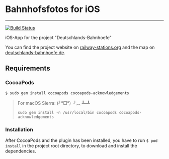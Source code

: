 # Bahnhofsfotos for iOS
---
[![Build Status](https://travis-ci.org/RailwayStations/Bahnhofsfotos.svg?branch=master)](https://travis-ci.org/RailwayStations/Bahnhofsfotos)

iOS-App for the project "Deutschlands-Bahnhoefe"

You can find the project website on [railway-stations.org](https://railway-stations.org) and the map on [deutschlands-bahnhoefe.de](http://www.deutschlands-bahnhoefe.de).


## Requirements

### CocoaPods
```
$ sudo gem install cocoapods cocoapods-acknowledgements
```
> For macOS Sierra: (╯°□°）╯︵ ┻━┻
> 
>     sudo gem install -n /usr/local/bin cocoapods cocoapods-acknowledgements

### Installation
After CocoaPods and the plugin has been installed, you have to run `$ pod install` in the project root directory, to download and install the dependencies.

